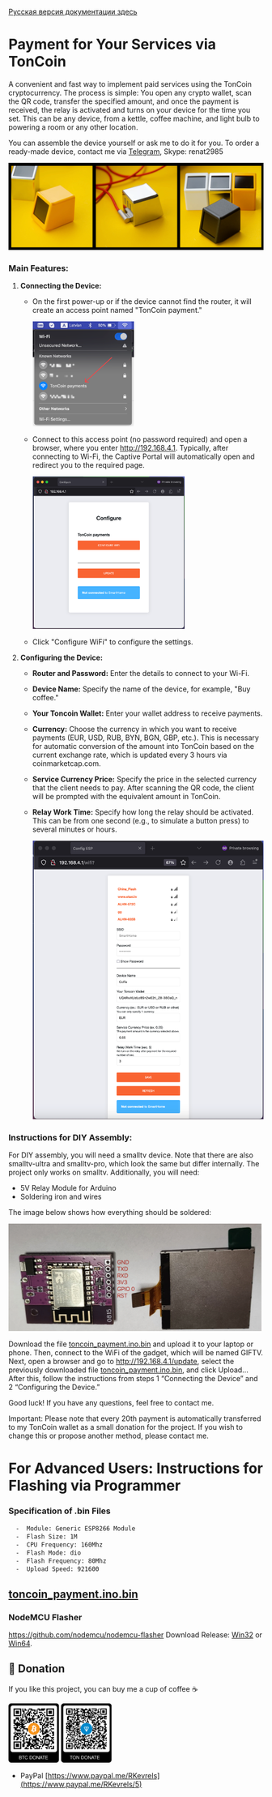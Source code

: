 [Русская версия документации здесь](https://github.com/renat2985/toncoin_payment/blob/main/README_RU.md)


# Payment for Your Services via TonCoin

A convenient and fast way to implement paid services using the TonCoin cryptocurrency. The process is simple: You open any crypto wallet, scan the QR code, transfer the specified amount, and once the payment is received, the relay is activated and turns on your device for the time you set. This can be any device, from a kettle, coffee machine, and light bulb to powering a room or any other location.

You can assemble the device yourself or ask me to do it for you. To order a ready-made device, contact me via 
[Telegram](https://t.me/ESPiotDevice), Skype: renat2985

<img src="https://github.com/renat2985/toncoin_payment/blob/main/doc/intro.png">

### Main Features:

1. **Connecting the Device:**
   - On the first power-up or if the device cannot find the router, it will create an access point named "TonCoin payment."
     
     <img src="https://github.com/renat2985/toncoin_payment/blob/main/doc/WiFi.png" width="200px">
   - Connect to this access point (no password required) and open a browser, where you enter http://192.168.4.1. Typically, after connecting to Wi-Fi, the Captive Portal will automatically open and redirect you to the required page.
     
     <img src="https://github.com/renat2985/toncoin_payment/blob/main/doc/AP1.png" width="300px">
   - Click "Configure WiFi" to configure the settings.

2. **Configuring the Device:**
   - **Router and Password:** Enter the details to connect to your Wi-Fi.
   - **Device Name:** Specify the name of the device, for example, "Buy coffee."
   - **Your Toncoin Wallet:** Enter your wallet address to receive payments.
   - **Currency:** Choose the currency in which you want to receive payments (EUR, USD, RUB, BYN, BGN, GBP, etc.). This is necessary for automatic conversion of the amount into TonCoin based on the current exchange rate, which is updated every 3 hours via coinmarketcap.com.
   - **Service Currency Price:** Specify the price in the selected currency that the client needs to pay. After scanning the QR code, the client will be prompted with the equivalent amount in TonCoin.
   - **Relay Work Time:** Specify how long the relay should be activated. This can be from one second (e.g., to simulate a button press) to several minutes or hours.
     
     <img src="https://github.com/renat2985/toncoin_payment/blob/main/doc/APFull.png" width="500px">

### Instructions for DIY Assembly:

For DIY assembly, you will need a smalltv device. Note that there are also smalltv-ultra and smalltv-pro, which look the same but differ internally. The project only works on smalltv. Additionally, you will need:
- 5V Relay Module for Arduino
- Soldering iron and wires

The image below shows how everything should be soldered:

  <img src="https://github.com/renat2985/toncoin_payment/blob/main/doc/flash_gpio2.jpeg" width="500px">

Download the file [toncoin_payment.ino.bin](https://github.com/renat2985/toncoin_payment/raw/main/build/esp8266.esp8266.generic/toncoin_payment.ino.bin) and upload it to your laptop or phone. Then, connect to the WiFi of the gadget, which will be named GIFTV. Next, open a browser and go to http://192.168.4.1/update, select the previously downloaded file [toncoin_payment.ino.bin](https://github.com/renat2985/toncoin_payment/raw/main/build/esp8266.esp8266.generic/toncoin_payment.ino.bin), and click Upload... 
After this, follow the instructions from steps 1 “Connecting the Device” and 2 “Configuring the Device.”

Good luck! If you have any questions, feel free to contact me.

Important: Please note that every 20th payment is automatically transferred to my TonCoin wallet as a small donation for the project. If you wish to change this or propose another method, please contact me.

# For Advanced Users: Instructions for Flashing via Programmer

### Specification of .bin Files
```
  -  Module: Generic ESP8266 Module
  -  Flash Size: 1M
  -  CPU Frequency: 160Mhz
  -  Flash Mode: dio
  -  Flash Frequency: 80Mhz
  -  Upload Speed: 921600
```

## [toncoin_payment.ino.bin](https://github.com/renat2985/toncoin_payment/raw/main/build/esp8266.esp8266.generic/toncoin_payment.ino.bin)

### NodeMCU Flasher
https://github.com/nodemcu/nodemcu-flasher
Download Release: [Win32](https://github.com/nodemcu/nodemcu-flasher/blob/master/Win32/Release/ESP8266Flasher.exe) or [Win64](https://github.com/nodemcu/nodemcu-flasher/blob/master/Win64/Release/ESP8266Flasher.exe).

## :battery: Donation

If you like this project, you can buy me a cup of coffee :coffee:

<img src="https://github.com/renat2985/toncoin_payment/blob/main/doc/bitcoin_donate.png" width="100px">
<img src="https://github.com/renat2985/toncoin_payment/blob/main/doc/ton_donate.png" width="100px">

- PayPal [https://www.paypal.me/RKevrels](https://www.paypal.me/RKevrels/5)